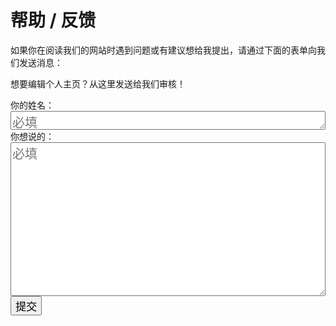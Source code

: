 ﻿# 帮助 / 反馈

如果你在阅读我们的网站时遇到问题或有建议想给我提出，请通过下面的表单向我们发送消息：

想要编辑个人主页？从这里发送给我们审核！

<form id="my-form" action="https://formspree.io/f/mdoyqljy" method="POST">
  <label>
    你的姓名：<br />
    <textarea rows="1" cols="20" style="font-size:20px;width:100%" required="required" placeholder="必填" name="姓名"></textarea>
  </label>
  <br />
  <label>
    你想说的：<br />
    <textarea rows="10" cols="20" style="font-size:20px;width:100%" name="消息" required="required" placeholder="必填"></textarea>
  </label>
  <br />
  <label>
  <button id="my-form-button" style="font-size:17px;width:10%">提交</button>
</form>
<script>
    var form = document.getElementById("my-form");
  async function handleSubmit(event) {
  event.preventDefault();
  var status = document.getElementById("my-form-status");
  var data = new FormData(event.target);
  fetch(event.target.action, {
    method: form.method,
    body: data,
    headers: {
        'Accept': 'application/json'
    }
  }).then(response => {
    status.innerHTML = "提交成功！Thank you very much!";
    form.reset()
  }).catch(error => {
    status.innerHTML = "Oh, no！你的建议提交失败，请稍后再试。"
  });
}
form.addEventListener("submit", handleSubmit)
</script>
